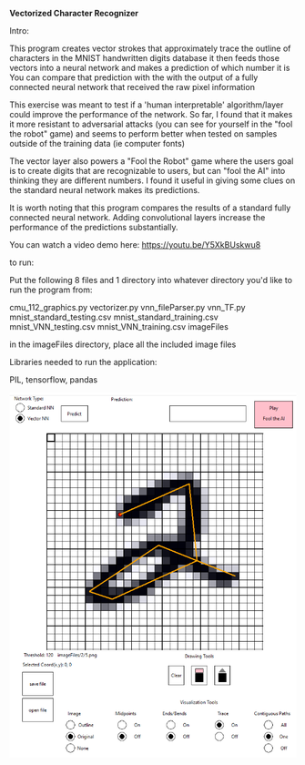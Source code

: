 **Vectorized Character Recognizer**

Intro:

This program creates vector strokes that approximately trace the outline of characters in the MNIST handwritten digits database 
it then feeds those vectors into a neural network and makes a prediction of which number it is 
You can compare that prediction with the with the output of a fully connected neural network that received the raw pixel information

This exercise was meant to test if a 'human interpretable' algorithm/layer could improve the performance of the network.  So far, I found that it
makes it more resistant to adversarial attacks (you can see for yourself in the "fool the robot" game) and seems to perform better when 
tested on samples outside of the training data (ie computer fonts) 

The vector layer also powers a "Fool the Robot" game where the users goal is to create digits that are 
recognizable to users, but can "fool the AI" into thinking they are different numbers. I found it useful in giving some clues on 
the standard neural network makes its predictions.  

It is worth noting that this program compares the results of a standard fully connected neural network. Adding convolutional layers
increase the performance of the predictions substantially.

You can watch a video demo here: https://youtu.be/Y5XkBUskwu8

to run:

Put the following 8 files and 1 directory into whatever directory you'd like to run the program from:

cmu_112_graphics.py
vectorizer.py
vnn_fileParser.py
vnn_TF.py
mnist_standard_testing.csv
mnist_standard_training.csv
mnist_VNN_testing.csv
mnist_VNN_training.csv
imageFiles

in the imageFiles directory, place all the included image files

Libraries needed to run the application:

PIL, tensorflow, pandas

[![Github Dark](https://github.com/JoeBorn/VectNN/blob/main/VNN_Screenshot_2.png)](https://youtu.be/Y5XkBUskwu8)
